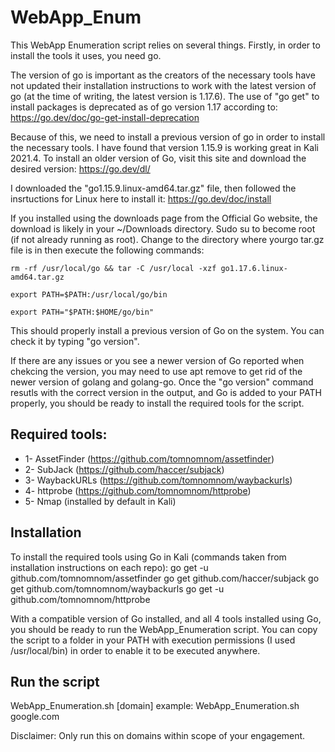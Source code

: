 # WebApp_Enum

This WebApp Enumeration script relies on several things. Firstly, in order to install the tools it uses, you need go.

The version of go is important as the creators of the necessary tools have not updated their installation instructions to work with the latest version of go (at the time of writing, the latest version is 1.17.6). The use of "go get" to install packages is deprecated as of go version 1.17 according to: https://go.dev/doc/go-get-install-deprecation

Because of this, we need to install a previous version of go in order to install the necessary tools. I have found that version 1.15.9 is working great in Kali 2021.4. To install an older version of Go, visit this site and download the desired version: https://go.dev/dl/

I downloaded the "go1.15.9.linux-amd64.tar.gz" file, then followed the insrtuctions for Linux here to install it: https://go.dev/doc/install

If you installed using the downloads page from the Official Go website, the download is likely in your ~/Downloads directory. Sudo su to become root (if not already running as root). Change to the directory where yourgo tar.gz file is in then execute the following commands:

`rm -rf /usr/local/go && tar -C /usr/local -xzf go1.17.6.linux-amd64.tar.gz`

`export PATH=$PATH:/usr/local/go/bin`

`export PATH="$PATH:$HOME/go/bin"`

This should properly install a previous version of Go on the system. You can check it by typing "go version".

If there are any issues or you see a newer version of Go reported when chekcing the version, you may need to use apt remove to get rid of the newer version of golang and golang-go. Once the "go version" command resutls with the correct version in the output, and Go is added to your PATH properly, you should be ready to install the required tools for the script.

## Required tools:
- 1- AssetFinder (https://github.com/tomnomnom/assetfinder)
- 2- SubJack (https://github.com/haccer/subjack)
- 3- WaybackURLs (https://github.com/tomnomnom/waybackurls)
- 4- httprobe (https://github.com/tomnomnom/httprobe)
- 5- Nmap (installed by default in Kali)

## Installation
To install the required tools using Go in Kali (commands taken from installation instructions on each repo):
go get -u github.com/tomnomnom/assetfinder
go get github.com/haccer/subjack
go get github.com/tomnomnom/waybackurls
go get -u github.com/tomnomnom/httprobe

With a compatible version of Go installed, and all 4 tools installed using Go, you should be ready to run the WebApp_Enumeration script.
You can copy the script to a folder in your PATH with execution permissions (I used /usr/local/bin) in order to enable it to be executed anywhere.

## Run the script
WebApp_Enumeration.sh [domain] 
example: WebApp_Enumeration.sh google.com

Disclaimer: Only run this on domains within scope of your engagement.
